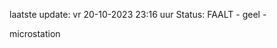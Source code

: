 laatste update: 
vr 20-10-2023 23:16   uur 
Status: FAALT - geel - 
<div class="service Y">microstation</div>